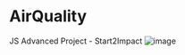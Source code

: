 # AirQuality
 JS Advanced Project - Start2Impact
![image](https://user-images.githubusercontent.com/81517714/151952736-82c069bd-4a9f-45d4-b96b-471b58e72a40.png)

